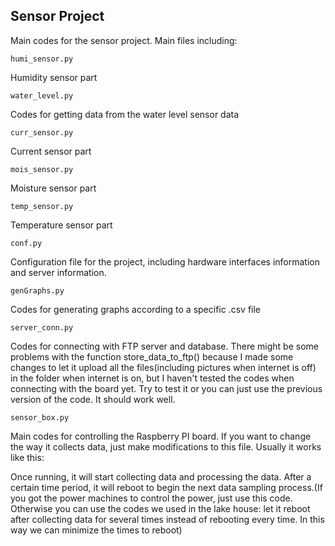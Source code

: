 ## Sensor Project

Main codes for the sensor project. Main files including:
```
humi_sensor.py
```
Humidity sensor part

```
water_level.py
```
Codes for getting data from the water level sensor data

```
curr_sensor.py
```
Current sensor part

```
mois_sensor.py
```
Moisture sensor part

```
temp_sensor.py
```
Temperature sensor part

```
conf.py
```
Configuration file for the project, including hardware interfaces information and server information.

```
genGraphs.py
```
Codes for generating graphs according to a specific .csv file

```
server_conn.py
```
Codes for connecting with FTP server and database. There might be some problems with the function store_data_to_ftp() because I made some changes to let it upload all the files(including pictures when internet is off) in the folder when internet is on, but I haven't tested the codes when connecting with the board yet. Try to test it or you can just use the previous version of the code. It should work well.  

```
sensor_box.py
```
Main codes for controlling the Raspberry PI board. If you want to change the way it collects data, just make modifications to this file. Usually it works like this: 

Once running, it will start collecting data and processing the data. After a certain time period, it will reboot to begin the next data sampling process.(If you got the power machines to control the power, just use this code. Otherwise you can use the codes we used in the lake house: let it reboot after collecting data for several times instead of rebooting every time. In this way we can minimize the times to reboot)






